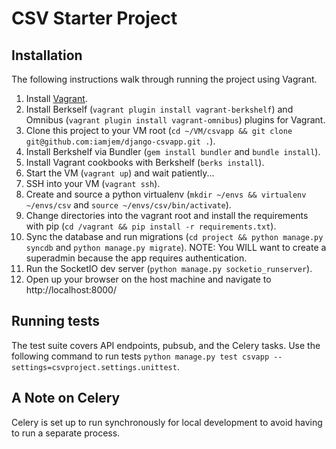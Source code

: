 # CSV Starter Project

## Installation

The following instructions walk through running the project using Vagrant.

1. Install [Vagrant](http://www.vagrantup.com/).
2. Install Berkself (`vagrant plugin install vagrant-berkshelf`) and Omnibus (`vagrant plugin install vagrant-omnibus`) plugins for Vagrant.
3. Clone this project to your VM root (`cd ~/VM/csvapp && git clone git@github.com:iamjem/django-csvapp.git .`).
4. Install Berkshelf via Bundler (`gem install bundler` and `bundle install`).
5. Install Vagrant cookbooks with Berkshelf (`berks install`).
6. Start the VM (`vagrant up`) and wait patiently...
7. SSH into your VM (`vagrant ssh`).
8. Create and source a python virtualenv (`mkdir ~/envs && virtualenv ~/envs/csv` and `source ~/envs/csv/bin/activate`).
9. Change directories into the vagrant root and install the requirements with pip (`cd /vagrant && pip install -r requirements.txt`).
10. Sync the database and run migrations (`cd project && python manage.py syncdb` and `python manage.py migrate`). NOTE: You WILL want to create a superadmin because the app requires authentication.
11. Run the SocketIO dev server (`python manage.py socketio_runserver`).
12. Open up your browser on the host machine and navigate to http://localhost:8000/


## Running tests

The test suite covers API endpoints, pubsub, and the Celery tasks. Use the following command to run tests `python manage.py test csvapp --settings=csvproject.settings.unittest`.

## A Note on Celery

Celery is set up to run synchronously for local development to avoid having to run a separate process.